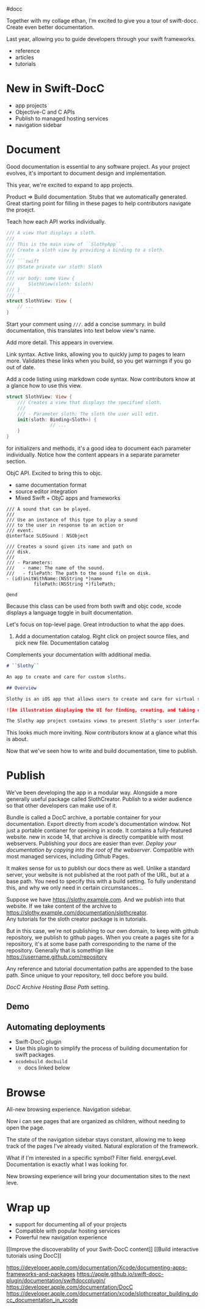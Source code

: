 #docc 

Together with my collage ethan, I'm excited to give you a tour of swift-docc.  Create even better documentation. 

Last year, allowing you to guide developers through your swift frameworks.
* reference
* articles
* tutorials

# New in Swift-DocC
* app projects
* Objective-C and C APIs
* Publish to managed hosting services
* navigation sidebar

# Document
Good documentation is essential to any software project.  As your project evolves, it's important to document design and implementation.

This year, we're excited to expand to app projects.

Product => Build documentation.  Stubs that we automatically generated.  Great starting point for filling in these pages to help contributors navigate the proejct.

Teach how each API works individually.  
```swift
/// A view that displays a sloth.
///
/// This is the main view of ``SlothyApp``.
/// Create a sloth view by providing a binding to a sloth.
///
/// ```swift
/// @State private var sloth: Sloth
///
/// var body: some View {
///     SlothView(sloth: $sloth)
/// }
/// ```
struct SlothView: View {
    // ...
}
```

Start your comment using `///`.  add a concise summary.  in build documentation, this translates into text below view's name.

Add more detail.  This appears in overview.

Link syntax.  Active links, allowing you to quickly jump to pages to learn more.  Validates these links when you build, so you get warnings if you go out of date.

Add a code listing using markdown code syntax.  Now contributors know at a glance how to use this view.

```swift
struct SlothView: View {
    /// Creates a view that displays the specified sloth.
    ///
    /// - Parameter sloth: The sloth the user will edit.
    init(sloth: Binding<Sloth>) {
				// ...
    }
}
```

for initializers and methods, it's a good idea to document each parameter individually.  Notice how the content appears in a separate parameter section.

ObjC API.  Excited to bring this to objc.

* same documentation format
* source editor integration
* Mixed Swift + ObjC apps and frameworks

```objc
/// A sound that can be played.
///
/// Use an instance of this type to play a sound
/// to the user in response to an action or
/// event.
@interface SLOSound : NSObject

/// Creates a sound given its name and path on
/// disk.
///
/// - Parameters:
///   - name: The name of the sound.
///   - filePath: The path to the sound file on disk.
- (id)initWithName:(NSString *)name
          filePath:(NSString *)filePath;

@end
```

Because this class can be used from both swift and objc code, xcode displays a language toggle in built documentation.  

Let's focus on top-level page.  Great introduction to what the app does.  

1.  Add a documentation catalog.  Right click on project source files, and pick new file.  Documentation catalog

Complements your documentation wilth additional media.

```markdown
# ``Slothy``

An app to create and care for custom sloths.

## Overview

Slothy is an iOS app that allows users to create and care for virtual sloths.

![An illustration displaying the UI for finding, creating, and taking care of a sloth in Slothy.](slothy.png)

The Slothy app project contains views to present Slothy's user interface, and utilities to play sounds as the user interacts with the app.
```

This looks much more inviting.  Now contributors know at a glance what this is about.

Now that we've seen how to write and build documentation, time to publish.

# Publish
We've been developing the app in a modular way.  Alongside a more generally useful package called SlothCreator.  Publish to a wider audience so that other developers can make use of it.

Bundle is called a DocC archive, a portable container for your documentation.  Export directly from xcode's documentation window.  Not just a portable contianer for opeining in xcode.  It contains a fully-featured website.  new in xcode 14, that archive is directly compatible with most webservers.  Publishing your docs are easier than ever.  *Deploy your documentation by copying into the root of the webserver*.  Compatible with most managed services, including Github Pages.

It makes sense for us to publish our docs there as well.  Unlike a standard server, your website is not published at the root path of the URL, but at a base path.  You need to specify this with a build setting.  To fully understand this, and why we only need in certain circumstances...

Suppose we have https://slothy.example.com.  And we publish into that website.
If we take content of the archive to https://slothy.example.com/documentation/slothcreator.  
Any tutorials for the sloth creator package is in tutorials.

But in this case, we're not publishing to our own domain, to keep with github repository, we publish to github pages.  When you create a pages site for a repository, it's at some base path corresponding to the name of the repository.  Generally that is somethign like https://username.github.com/repository

Any reference and tutorial documentation paths are appended to the base path.  Since unique to your repository, tell docc before you build.

*DocC Archive Hosting Base Path* setting.  

## Demo

## Automating deployments
* Swift-DocC plugin
* Use this plugin to simplify the process of building documentation for swift packages.
* `xcodebuild docbuild`
	* docs linked below


# Browse

All-new browsing experience.  Navigation sidebar.

Now i can see pages that are organized as children, without needing to open the page.

The state of the navigation sidebar stays constant, allowing me to keep track of the pages I've already visited.  Natural exploration of the framework.

What if I'm interested in a specific symbol? Filter field.  energyLevel.  Documentation is exactly what I was looking for.

New browsing experience will bring your documentation sites to the next leve.

# Wrap up
* support for documenting all of your projects
* Compatible with popular hosting services
* Powerful new navigation experience

[[Improve the discoverability of your Swift-DocC content]]
[[Build interactive tutorials using DocC]]

https://developer.apple.com/documentation/Xcode/documenting-apps-frameworks-and-packages
https://apple.github.io/swift-docc-plugin/documentation/swiftdoccplugin/
https://developer.apple.com/documentation/DocC
https://developer.apple.com/documentation/xcode/slothcreator_building_docc_documentation_in_xcode
